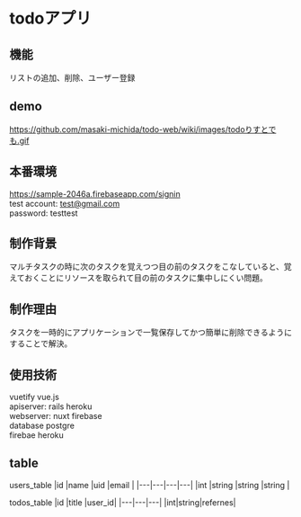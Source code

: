 # todoアプリ
## 機能
  リストの追加、削除、ユーザー登録
## demo
https://github.com/masaki-michida/todo-web/wiki/images/todoりすとでも.gif
## 本番環境
  https://sample-2046a.firebaseapp.com/signin<br>
  test account: 
  test@gmail.com<br>
  password: testtest
## 制作背景
  マルチタスクの時に次のタスクを覚えつつ目の前のタスクをこなしていると、覚えておくことにリソースを取られて目の前のタスクに集中しにくい問題。
## 制作理由
  タスクを一時的にアプリケーションで一覧保存してかつ簡単に削除できるようにすることで解決。
## 使用技術
  vuetify vue.js<br>
  apiserver: rails heroku<br>
  webserver: nuxt firebase<br>
  database postgre<br>
  firebae heroku<br>
## table
users_table
|id  |name  |uid |email |
|---|---|---|---|
|int  |string  |string  |string |

todos_table
|id |title |user_id|
|---|---|---|
|int|string|refernes|
